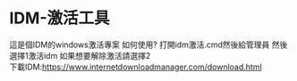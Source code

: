 # IDM-激活工具
這是個IDM的windows激活專案
如何使用?
打開idm激活.cmd然後給管理員
然後選擇1激活idm
如果想要解除激活請選擇2<br>
下載IDM:https://www.internetdownloadmanager.com/download.html
